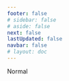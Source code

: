 ```yaml
---
footer: false
# sidebar: false
# aside: false
next: false
lastUpdated: false
navbar: false
# layout: doc
---
```


<script setup>
const chatPrompts = [
  // 비즈니스 서비스 (첫 번째 블록)
  { id: "1", text: "UAE 회사 설립", category: "business" },
  { id: "2", text: "Mainland 회사 설립", category: "business" },
  { id: "3", text: "Free zone 회사 등록", category: "business" },
  { id: "4", text: "Offshore 회사 설립", category: "business" },
  { id: "5", text: "UAE 프리랜서 비자", category: "business" },
  { id: "6", text: "두바이 사업 면허", category: "business" },
  { id: "7", text: "UAE 무역 면허 요건", category: "business" },
  { id: "23", text: "UAE 사업 설립", category: "business" },
  { id: "24", text: "두바이 Free zone", category: "business" },
  { id: "25", text: "UAE 회사 등록", category: "business" },
  { id: "26", text: "UAE 프리랜서 비자", category: "business" },
  
  // 비자 및 이민
  { id: "8", text: "UAE Golden Visa 신청", category: "visa" },
  { id: "9", text: "UAE 취업 비자", category: "visa" },
  { id: "10", text: "UAE 가족 비자 스폰서십", category: "visa" },
  { id: "11", text: "비자 의료 검사 요건", category: "visa" },
  { id: "12", text: "UAE 거주 비자 절차", category: "visa" },
  { id: "27", text: "UAE 비자 요건", category: "visa" },
  
  // 법률 및 서류
  { id: "13", text: "Emirates ID 신청", category: "legal" },
  { id: "14", text: "UAE 서류 공증", category: "legal" },
  { id: "15", text: "UAE 위임장", category: "legal" },
  { id: "16", text: "UAE 사업 계약서 검토", category: "legal" },
  { id: "40", text: "Emirates ID 갱신", category: "legal" },
  
  // 금융 서비스
  { id: "17", text: "UAE 기업 은행 계좌", category: "finance" },
  { id: "18", text: "UAE 세금 등록 (VAT)", category: "finance" },
  { id: "19", text: "UAE 회계 서비스", category: "finance" },
  { id: "20", text: "UAE Economic Substance Regulations", category: "finance" },
  { id: "41", text: "UAE 은행 서비스", category: "finance" },
  
  // 부동산 및 서비스
  { id: "21", text: "UAE 부동산 투자", category: "property" },
  { id: "22", text: "두바이 사무실 임대", category: "property" },

  // 의료
  { id: "47", text: "UAE 건강 보험", category: "healthcare" },
  { id: "48", text: "두바이 최고의 병원", category: "healthcare" },
  { id: "49", text: "UAE 건강 검진", category: "healthcare" },
  
  // 관광 및 엔터테인먼트 (마지막)
  { id: "28", text: "두바이 관광 명소", category: "travel" },
  { id: "29", text: "Expo City Dubai", category: "attractions" },
  { id: "30", text: "Dubai Frame 티켓", category: "attractions" },
  { id: "31", text: "Burj Khalifa 티켓", category: "attractions" },
  { id: "32", text: "Museum of the Future", category: "attractions" },
  { id: "33", text: "Abu Dhabi Louvre", category: "attractions" },
  { id: "34", text: "Ferrari World Abu Dhabi", category: "attractions" },
  { id: "35", text: "Dubai Mall 쇼핑", category: "shopping" },
]
</script>

<AIChat :prompts="chatPrompts" />

<userStyle>Normal</userStyle>